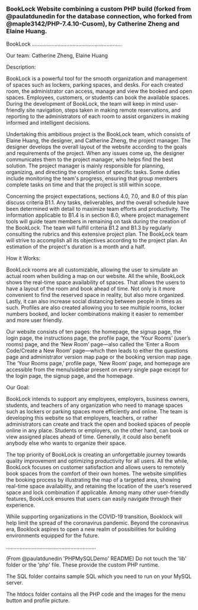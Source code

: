 ### BookLock Website combining a custom PHP build (forked from @paulatdunedin for the database connection, who forked from @maple3142/PHP-7.4.10-Cusom), by Catherine Zheng and Elaine Huang.

BookLock
............................................................

Our team: Catherine Zheng, Elaine Huang

Description:

BookLock is a powerful tool for the smooth organization and management of spaces such as lockers, parking spaces, and desks. For each created room, the administrator can access, manage and view the booked and open spaces. Employees, customers, or students can book the available spaces. During the development of BookLock, the team will keep in mind user-friendly site navigation, steps taken in making remote reservations, and reporting to the administrators of each room to assist organizers in making informed and intelligent decisions. 

Undertaking this ambitious project is the BookLock team, which consists of Elaine Huang, the designer, and Catherine Zheng, the project manager. The designer develops the overall layout of the website according to the goals and requirements of the project. When any issues come up, the designer communicates them to the project manager, who helps find the best solution. The project manager is mainly responsible for planning, organizing, and directing the completion of specific tasks. Some duties include monitoring the team's progress, ensuring that group members complete tasks on time and that the project is still within scope. 

Concerning the project expectations, sections 4.0, 7.0, and 8.0 of this plan discuss criteria B1.1. Any tasks, deliverables, and the overall schedule have been determined with detail to maximize team efforts and productivity. The information applicable to B1.4 is in section 8.0, where project management tools will guide team members in remaining on task during the creation of the BookLock. The team will fulfill criteria B1.2 and B1.3 by regularly consulting the rubrics and this extensive project plan. The BookLock team will strive to accomplish all its objectives according to the project plan. An estimation of the project's duration is a month and a half.

How it Works:

BookLock rooms are all customizable, allowing the user to simulate an actual room when building a map on our website. All the while, BookLock shows the real-time space availability of spaces. That allows the users to have a layout of the room and book ahead of time. Not only is it more convenient to find the reserved space in reality, but also more organized. Lastly, it can also increase social distancing between people in times as such.  Profiles are also created allowing you to see multiple rooms, locker numbers booked, and locker combinations making it easier to remember and more user friendly.

Our website consists of ten pages: the homepage, the signup page, the login page, the instructions page, the profile page, the ‘Your Rooms’ (user’s rooms) page, and the ‘New Room’ page—also called the ‘Enter a Room Code/Create a New Room’ page—which then leads to either the questions page and administrator version map page or the booking version map page. The ‘Your Rooms page,’ profile page, ‘New Room’ page, and homepage are accessible from the menu/sidebar present on every single page except for the login page, the signup page, and the homepage. 

Our Goal:

BookLock intends to support any employees, employers, business owners, students, and teachers of any organization who need to manage spaces such as lockers or parking spaces more efficiently and online. The team is developing this website so that employers, teachers, or rather administrators can create and track the open and booked spaces of people online in any place. Students or employers, on the other hand, can book or view assigned places ahead of time. Generally, it could also benefit anybody else who wants to organize their space.

The top priority of BookLock is creating an unforgettable journey towards quality improvement and optimizing productivity for all users. All the while, BookLock focuses on customer satisfaction and allows users to remotely book spaces from the comfort of their own homes. The website simplifies the booking process by illustrating the map of a targeted area, showing real-time space availability, and retaining the location of the user’s reserved space and lock combination if applicable. Among many other user-friendly features, BookLock ensures that users can easily navigate through their experience. 

While supporting organizations in the COVID-19 transition, Booklock will help limit the spread of the coronavirus pandemic. Beyond the coronavirus era, Booklock aspires to open a new realm of possibilities for building environments equipped for the future.  

............................................................

(From @paulatdunedin 'PHPMySQLDemo' README)
Do not touch the 'lib' folder or the 'php' file. These provide the custom PHP runtime.

The SQL folder contains sample SQL which you need to run on your MySQL server.

The htdocs folder contains all the PHP code and the images for the menu button and profile picture.